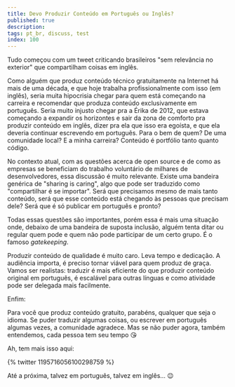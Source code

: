 ```yaml
---
title: Devo Produzir Conteúdo em Português ou Inglês?
published: true
description:
tags: pt_br, discuss, test
index: 100
---
```


Tudo começou com um tweet criticando brasileiros "sem relevância no exterior" que compartilham coisas em inglês.

Como alguém que produz conteúdo técnico gratuitamente na Internet há mais de uma década, e que hoje trabalha profissionalmente com isso (em inglês), seria muita hipocrisia chegar para quem está começando  na carreira e  recomendar que produza conteúdo exclusivamente em português. Seria muito injusto chegar pra a Érika de 2012, que estava começando a expandir os horizontes e sair da zona de comforto pra produzir conteúdo em inglês, dizer pra ela que isso era egoísta, e que ela deveria continuar escrevendo em português. Para o bem de quem? De uma comunidade local? E a minha carreira? Conteúdo é portfólio tanto quanto código.

No contexto atual, com as questões acerca de open source e de como as empresas se beneficiam do trabalho voluntário de milhares de desenvolvedores, essa discussão é muito relevante. Existe uma bandeira genérica de "sharing is caring", algo que pode ser traduzido como "compartilhar é se importar". Será que precisamos mesmo de mais tanto conteúdo, será que esse conteúdo está chegando às pessoas que precisam dele? Será que é só publicar em português e pronto?

Todas essas questões são importantes, porém essa é mais uma situação onde, debaixo de uma bandeira de suposta inclusão, alguém tenta ditar ou regular quem pode e quem não pode participar de um certo grupo. É o famoso *gatekeeping*.

Produzir conteúdo de qualidade é muito caro. Leva tempo e dedicação. A audiência importa, é preciso tornar viável para quem produz de graça. Vamos ser realistas: traduzir é mais eficiente do que produzir conteúdo original em português, é escalável para outras línguas e como atividade pode ser delegada mais facilmente.

Enfim:

Para você que produz conteúdo gratuito, parabéns, qualquer que seja o idioma. Se puder traduzir algumas coisas, ou escrever em português algumas vezes, a comunidade agradece. Mas se não puder agora, também entendemos, cada pessoa tem seu tempo 😘

Ah, tem mais isso aqui:

{% twitter 1195716056100298759 %}

Até a próxima, talvez em português, talvez em inglês... 😉